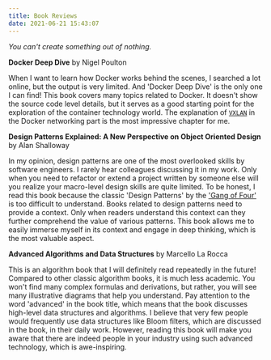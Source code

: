 ```yaml
---
title: Book Reviews
date: 2021-06-21 15:43:07
---
```


*You can't create something out of nothing.*

**Docker Deep Dive** by Nigel Poulton

When I want to learn how Docker works behind the scenes, I searched a lot online, but the output is very limited. And 'Docker Deep Dive' is the only one I can find! This book covers many topics related to Docker. It doesn't show the source code level details, but it serves as a good starting point for the exploration of the container technology world. The explanation of [`VXLAN`](https://en.wikipedia.org/wiki/Virtual_Extensible_LAN) in the Docker networking part is the most impressive chapter for me. 

**Design Patterns Explained: A New Perspective on Object Oriented Design** by Alan Shalloway

 In my opinion, design patterns are one of the most overlooked skills by software engineers. I rarely hear colleagues discussing it in my work. Only when you need to refactor or extend a project written by someone else will you realize your macro-level design skills are quite limited. To be honest, I read this book because the classic 'Design Patterns' by the ['Gang of Four'](https://en.wikipedia.org/wiki/Design_Patterns) is too difficult to understand. Books related to design patterns need to provide a context. Only when readers understand this context can they further comprehend the value of various patterns. This book allows me to easily immerse myself in its context and engage in deep thinking, which is the most valuable aspect.

 **Advanced Algorithms and Data Structures** by Marcello La Rocca

 This is an algorithm book that I will definitely read repeatedly in the future! Compared to other classic algorithm books, it is much less academic. You won't find many complex formulas and derivations, but rather, you will see many illustrative diagrams that help you understand. Pay attention to the word 'advanced' in the book title, which means that the book discusses high-level data structures and algorithms. I believe that very few people would frequently use data structures like Bloom filters, which are discussed in the book, in their daily work. However, reading this book will make you aware that there are indeed people in your industry using such advanced technology, which is awe-inspiring.